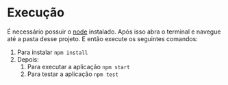 # Execução

É necessário possuir o [node](https://nodejs.org/) instalado.
Após isso abra o terminal e navegue até a pasta desse projeto.
E então execute os seguintes comandos:
1. Para instalar `npm install`
2. Depois:
    1. Para executar a aplicação `npm start`
    2. Para testar a aplicação `npm test`